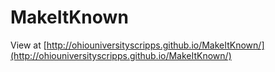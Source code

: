 # MakeItKnown

View at [http://ohiouniversityscripps.github.io/MakeItKnown/](http://ohiouniversityscripps.github.io/MakeItKnown/)
